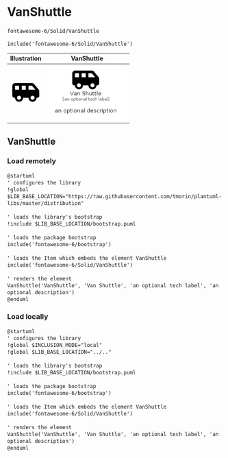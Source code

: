 # VanShuttle


```text
fontawesome-6/Solid/VanShuttle
```

```text
include('fontawesome-6/Solid/VanShuttle')
```



| Illustration | VanShuttle |
| :---: | :---: |
| ![illustration for Illustration](../../fontawesome-6/Solid/VanShuttle.png) | ![illustration for VanShuttle](../../fontawesome-6/Solid/VanShuttle.Local.png) |




## VanShuttle

### Load remotely
```plantuml
@startuml
' configures the library
!global $LIB_BASE_LOCATION="https://raw.githubusercontent.com/tmorin/plantuml-libs/master/distribution"

' loads the library's bootstrap
!include $LIB_BASE_LOCATION/bootstrap.puml

' loads the package bootstrap
include('fontawesome-6/bootstrap')

' loads the Item which embeds the element VanShuttle
include('fontawesome-6/Solid/VanShuttle')

' renders the element
VanShuttle('VanShuttle', 'Van Shuttle', 'an optional tech label', 'an optional description')
@enduml
```

### Load locally
```plantuml
@startuml
' configures the library
!global $INCLUSION_MODE="local"
!global $LIB_BASE_LOCATION="../.."

' loads the library's bootstrap
!include $LIB_BASE_LOCATION/bootstrap.puml

' loads the package bootstrap
include('fontawesome-6/bootstrap')

' loads the Item which embeds the element VanShuttle
include('fontawesome-6/Solid/VanShuttle')

' renders the element
VanShuttle('VanShuttle', 'Van Shuttle', 'an optional tech label', 'an optional description')
@enduml
```

